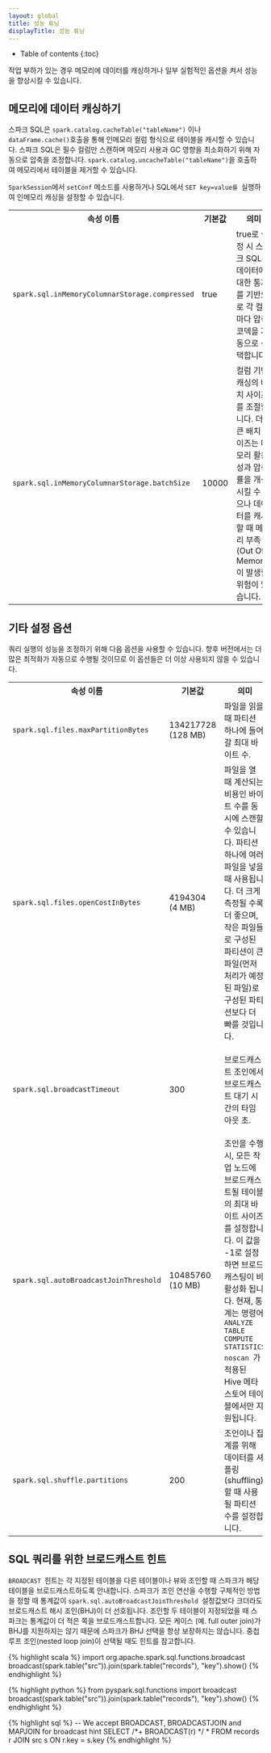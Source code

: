 ```yaml
---
layout: global
title: 성능 튜닝
displayTitle: 성능 튜닝
---
```


* Table of contents
{:toc}

작업 부하가 있는 경우 메모리에 데이터를 캐싱하거나 일부 실험적인 옵션을 켜서 성능을 향상시킬 수 있습니다.

## 메모리에 데이터 캐싱하기

스파크 SQL은 `spark.catalog.cacheTable("tableName")` 이나 `dataFrame.cache()`호출을 통해 인메모리 컬럼 형식으로 테이블을 캐시할 수 있습니다. 스파크 SQL은 필수 컬럼만 스캔하며 메모리 사용과 GC 영향을 최소화하기 위해 자동으로 압축을 조정합니다. `spark.catalog.uncacheTable("tableName")`을 호출하여 메모리에서 테이블을 제거할 수 있습니다.

`SparkSession`에서 `setConf` 메소드를 사용하거나 SQL에서 `SET key=value를 `실행하여 인메모리 캐싱을 설정할 수 있습니다.

<table class="table">
<tr><th>속성 이름</th><th>기본값</th><th>의미</th></tr>
<tr>
  <td><code>spark.sql.inMemoryColumnarStorage.compressed</code></td>
  <td>true</td>
  <td>
    true로 설정 시 스파크 SQL은 데이터에 대한 통계를 기반으로 각 컬럼마다 압축 코덱을 자동으로 선택합니다.
  </td>
</tr>
<tr>
  <td><code>spark.sql.inMemoryColumnarStorage.batchSize</code></td>
  <td>10000</td>
  <td>
    컬럼 기반 캐싱의 배치 사이즈를 조절합니다. 더 큰 배치 사이즈는 메모리 활용성과 압축률을 개선시킬 수 있으나 데이터를 캐시할 때 메모리 부족(Out Of Memory)이 발생할 위험이 있습니다.
  </td>
</tr>

</table>

## 기타 설정 옵션

쿼리 실행의 성능을 조정하기 위해 다음 옵션을 사용할 수 있습니다. 향후 버전에서는 더 많은 최적화가 자동으로 수행될 것이므로 이 옵션들은 더 이상 사용되지 않을 수 있습니다.

<table class="table">
  <tr><th>속성 이름</th><th>기본값</th><th>의미</th></tr>
  <tr>
    <td><code>spark.sql.files.maxPartitionBytes</code></td>
    <td>134217728 (128 MB)</td>
    <td>
      파일을 읽을 때 파티션 하나에 들어갈 최대 바이트 수.
    </td>
  </tr>
  <tr>
    <td><code>spark.sql.files.openCostInBytes</code></td>
    <td>4194304 (4 MB)</td>
    <td>
      파일을 열 때 계산되는 비용인 바이트 수를 동시에 스캔할 수 있습니다. 파티션 하나에 여러 파일을 넣을 때 사용됩니다. 더 크게 측정될 수록 더 좋으며, 작은 파일들로 구성된 파티션이 큰 파일(먼저 처리가 예정된 파일)로 구성된 파티션보다 더 빠를 것입니다.
    </td>
  </tr>
  <tr>
    <td><code>spark.sql.broadcastTimeout</code></td>
    <td>300</td>
    <td>
    <p>
      브로드캐스트 조인에서 브로드캐스트 대기 시간의 타임 아웃 초.
    </p>
    </td>
  </tr>
  <tr>
    <td><code>spark.sql.autoBroadcastJoinThreshold</code></td>
    <td>10485760 (10 MB)</td>
    <td>
      조인을 수행 시, 모든 작업 노드에 브로드캐스트될 테이블의  최대 바이트 사이즈를 설정합니다. 이 값을 -1로 설정하면 브로드캐스팅이 비활성화 됩니다. 현재, 통계는 명령어 <code>ANALYZE TABLE <tableName> COMPUTE STATISTICS noscan </code>가 적용된 Hive 메타스토어 테이블에서만 지원됩니다.
    </td>
  </tr>
  <tr>
    <td><code>spark.sql.shuffle.partitions</code></td>
    <td>200</td>
    <td>
      조인이나 집계를 위해 데이터를 셔플링(shuffling)할 때 사용될 파티션 수를 설정합니다.
    </td>
  </tr>
</table>

## SQL 쿼리를 위한 브로드캐스트 힌트

`BROADCAST `힌트는 각 지정된 테이블을 다른 테이블이나 뷰와 조인할 때 스파크가 해당 테이블을 브로드캐스트하도록 안내합니다. 스파크가 조인 연산을 수행할 구체적인 방법을 정할 때 통계값이 `spark.sql.autoBroadcastJoinThreshold `설정값보다 크더라도 브로드캐스트 해시 조인(BHJ)이 더 선호됩니다. 조인할 두 테이블이 지정되었을 때 스파크는 통계값이 더 적은 쪽을 브로드캐스트합니다. 모든 케이스 (예. full outer join)가 BHJ를 지원하지는 않기 때문에 스파크가 BHJ 선택을 항상 보장하지는 않습니다. 중첩 루프 조인(nested loop join)이 선택될 때도 힌트를 참고합니다.

<div class="codetabs">

<div data-lang="scala"  markdown="1">

{% highlight scala %}
import org.apache.spark.sql.functions.broadcast
broadcast(spark.table("src")).join(spark.table("records"), "key").show()
{% endhighlight %}

</div>

<div data-lang="python"  markdown="1">

{% highlight python %}
from pyspark.sql.functions import broadcast
broadcast(spark.table("src")).join(spark.table("records"), "key").show()
{% endhighlight %}

</div>

<div data-lang="sql"  markdown="1">

{% highlight sql %}
-- We accept BROADCAST, BROADCASTJOIN and MAPJOIN for broadcast hint
SELECT /*+ BROADCAST(r) */ * FROM records r JOIN src s ON r.key = s.key
{% endhighlight %}

</div>
</div>
